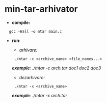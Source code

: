 # min-tar-arhivator

* **compile:**
```
  gcc -Wall -o mtar main.c
```
* **run:**
  - *arhivare:*
   ``` 
    ./mtar -c <archive_name> <file_names...>
    ```
     *__example__: ./mtar -c arch.tar doc1 doc2 doc3* 
   
  - *dezarhivare:*
   ```
    ./mtar -x <archive_name>
    ```
     *__example__: ./mtar -x arch.tar*
